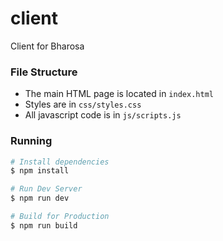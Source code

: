 # client

Client for Bharosa

### File Structure

- The main HTML page is located in `index.html`
- Styles are in `css/styles.css`
- All javascript code is in `js/scripts.js`

### Running

```sh
# Install dependencies
$ npm install

# Run Dev Server
$ npm run dev

# Build for Production
$ npm run build
```
